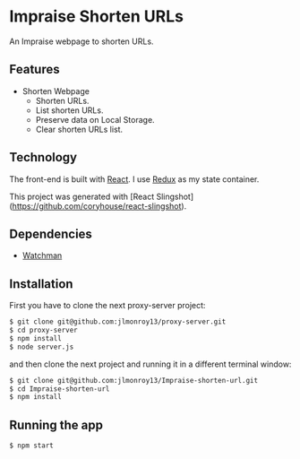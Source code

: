 # Impraise Shorten URLs

An Impraise webpage to shorten URLs.

## Features

 - Shorten Webpage
   - Shorten URLs.
   - List shorten URLs.
   - Preserve data on Local Storage.
   - Clear shorten URLs list.

## Technology

The front-end is built with [React](https://github.com/facebook/react). I use
[Redux](https://github.com/reactjs/redux) as my state container.

This project was generated with [React Slingshot] (https://github.com/coryhouse/react-slingshot).

## Dependencies 
- [Watchman](https://facebook.github.io/watchman/)

## Installation

First you have to clone the next proxy-server project:

```bash
$ git clone git@github.com:jlmonroy13/proxy-server.git
$ cd proxy-server
$ npm install
$ node server.js
```

and then clone the next project and running it in a different terminal window:

```bash
$ git clone git@github.com:jlmonroy13/Impraise-shorten-url.git
$ cd Impraise-shorten-url
$ npm install
```
## Running the app

```bash
$ npm start
```
